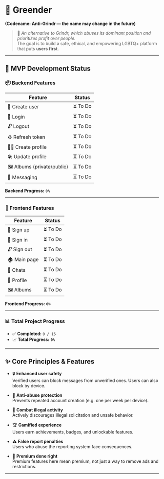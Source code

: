 # 🌈 Greender  
**(Codename: Anti-Grindr — the name may change in the future)**

> 💬 *An alternative to Grindr, which abuses its dominant position and prioritizes profit over people.*  
> The goal is to build a safe, ethical, and empowering LGBTQ+ platform that puts **users first**.

---

## 🚀 MVP Development Status

### 📦 Backend Features

| Feature                        | Status   |
|-------------------------------|----------|
| 👤 Create user                 | ⏳ To Do  |
| 🔐 Login                      | ⏳ To Do  |
| 🔓 Logout                     | ⏳ To Do  |
| ♻️ Refresh token              | ⏳ To Do |
| 🧑‍💻 Create profile            | ⏳ To Do |
| 🛠️ Update profile             | ⏳ To Do |
| 🖼️ Albums (private/public)     | ⏳ To Do |
| 💬 Messaging                   | ⏳ To Do |

**Backend Progress:** **`0%`**

---

### 🎨 Frontend Features

| Feature       | Status   |
|---------------|----------|
| 📝 Sign up     | ⏳ To Do |
| 🔐 Sign in     | ⏳ To Do |
| 🔓 Sign out    | ⏳ To Do |
| 🏠 Main page   | ⏳ To Do |
| 💬 Chats       | ⏳ To Do |
| 🧑 Profile     | ⏳ To Do |
| 🖼️ Albums      | ⏳ To Do |

**Frontend Progress:** **`0%`**

---

### 📊 Total Project Progress

- ✅ **Completed:** `0 / 15`
- 📈 **Total Progress:** **`0%`**

---

## ✨ Core Principles & Features

- 🔒 **Enhanced user safety**  
  Verified users can block messages from unverified ones. Users can also block by device.

- 🧼 **Anti-abuse protection**  
  Prevents repeated account creation (e.g. one per week per device).

- 🚫 **Combat illegal activity**  
  Actively discourages illegal solicitation and unsafe behavior.

- 🏆 **Gamified experience**  
  Users earn achievements, badges, and unlockable features.

- ⚠️ **False report penalties**  
  Users who abuse the reporting system face consequences.

- 💎 **Premium done right**  
  Premium features here mean premium, not just a way to remove ads and restrictions.

---
